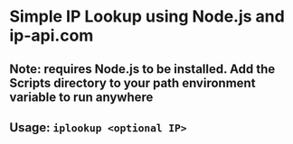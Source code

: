 # Simple IP Lookup using Node.js and ip-api.com

## Note: requires Node.js to be installed. Add the Scripts directory to your path environment variable to run anywhere

## Usage: `iplookup <optional IP>`
